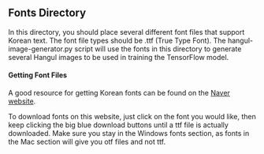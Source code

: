 ## Fonts Directory

In this directory, you should place several different font files that support Korean text.
The font file types should be .ttf (True Type Font). The hangul-image-generator.py script
will use the fonts in this directory to generate several Hangul images to be used in
training the TensorFlow model.

#### Getting Font Files

A good resource for getting Korean fonts can be found on the
[Naver website](http://software.naver.com/software/fontList.nhn?categoryId=I0000000).

To download fonts on this website, just click on the font you would like, then
keep clicking the big blue download buttons until a ttf file is actually downloaded.
Make sure you stay in the Windows fonts section, as fonts in the Mac section will give
you otf files and not ttf.
